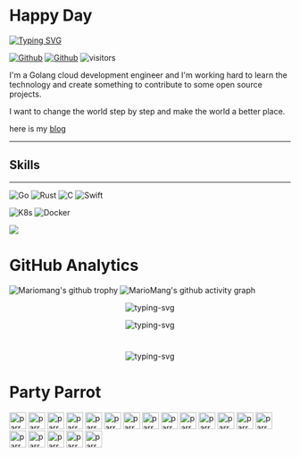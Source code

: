 <!--
**MarioMang/MarioMang** is a ✨ _special_ ✨ repository because its `README.md` (this file) appears on your GitHub profile.

Here are some ideas to get you started:

- 🔭 I’m currently working on ...
- 🌱 I’m currently learning ...
- 👯 I’m looking to collaborate on ...
- 🤔 I’m looking for help with ...
- 💬 Ask me about ...
- 📫 How to reach me: ...
- 😄 Pronouns: ...
- ⚡ Fun fact: ...
-->

# Happy Day

[![Typing SVG](https://readme-typing-svg.demolab.com?font=Fira+Code&pause=200&width=435&height=28&lines=My+name+is+Darkiiiiiice)](https://git.io/typing-svg)

[![Github](https://img.shields.io/github/followers/mariomang?color=%2368945C&label=Follow&logoColor=%2368945C&style=flat-square)](https://github.com/Darkiiiiiice)
[![Github](https://img.shields.io/github/stars/mariomang?color=%2368945C&label=Stars&style=flat-square)](https://github.com/Darkiiiiiice)
![visitors](https://visitor-badge.glitch.me/badge?page_id=Darkiiiiiice.visitor&left_color=%23424242&right_color=%2368945C)

I'm a Golang cloud development engineer and I'm working hard to learn the technology and create something to contribute to some open source projects.

I want to change the world step by step and make the world a better place.

here is my [blog](https://blog.darkiiiiiice.com)

---

## Skills

---
![Go](https://img.shields.io/badge/-Go-424242?style=flat-square&logo=go&logoColor=F9BC2F)
![Rust](https://img.shields.io/badge/-Rust-424242?style=flat&logo=rust&logoColor=F9BC2F)
![C](https://img.shields.io/badge/-C-424242?style=flat&logo=C&logoColor=F9BC2F)
![Swift](https://img.shields.io/badge/swift-424242?style=flat&logo=swift&logoColor=F9BC2F)

![K8s](https://img.shields.io/badge/kubernetes-424242?style=flat&logo=kubernetes&logoColor=F9BC2F)
![Docker](https://img.shields.io/badge/docker-424242?style=flat&logo=docker&logoColor=F9BC2F)

![](https://skillicons.dev/icons?i=linux,bsd,vim,neovim,bash,github,git,vscode,go,rust,c,swift,flutter,postgres,docker,kubernetes")

# GitHub Analytics

![Mariomang's github trophy](https://github-profile-trophy.vercel.app/?username=Darkiiiiiice&theme=gruvbox&row=1&column=&no-frame=true&no-bg=true)
![MarioMang's github activity graph](https://github-readme-activity-graph.cyclic.app/graph?username=Darkiiiiiice&theme=gruvbox)

<!-- MarioMang's GitHub stats -->
<p align="center">
   <img src="https://github-readme-stats.vercel.app/api?username=Darkiiiiiice&show_icons=true&theme=gruvbox" alt="typing-svg">
</p>
<!-- Top Langs -->
<p align="center">
   <img src="https://github-readme-stats.vercel.app/api/top-langs/?username=Darkiiiiiice&layout=compact&theme=gruvbox" alt="typing-svg">
</p>

#
<!-- GitHub Streak -->
<p align="center">
   <img src="https://streak-stats.demolab.com?user=Darkiiiiiice&theme=gruvbox-duo&hide_border=true&date_format=%5BY.%5Dn.j" alt="typing-svg">
</p>

# Party Parrot

<div>
    <img alt="parrot" src="https://cultofthepartyparrot.com/flags/hd/chinaparrot.gif" width="30" height="30"/>
    <img alt="parrot" src="https://cultofthepartyparrot.com/parrots/hd/parrot.gif" width="30" height="30"/>
    <img alt="parrot" src="https://cultofthepartyparrot.com/parrots/hd/aussieparrot.gif" width="30" height="30"/>
    <img alt="parrot" src="https://cultofthepartyparrot.com/parrots/hd/opensourceparrot.gif" width="30" height="30"/>
    <img alt="parrot" src="https://cultofthepartyparrot.com/parrots/hd/partyparrot.gif" width="30" height="30"/>
    <img alt="parrot" src="https://cultofthepartyparrot.com/parrots/matrixparrot.gif" width="30" height="30"/>
    <img alt="parrot" src="https://cultofthepartyparrot.com/parrots/deployparrot.gif" width="30" height="30"/>
    <img alt="parrot" src="https://cultofthepartyparrot.com/parrots/hd/redhatparrot.gif" width="30" height="30"/>
    <img alt="parrot" src="https://cultofthepartyparrot.com/parrots/hd/phparrot.gif" width="30" height="30"/>
    <img alt="parrot" src="https://cultofthepartyparrot.com/parrots/hd/nodeparrot.gif" width="30" height="30"/>
    <img alt="parrot" src="https://cultofthepartyparrot.com/parrots/hd/pokeparrot.gif" width="30" height="30"/>
    <img alt="parrot" src="https://cultofthepartyparrot.com/parrots/hd/kindasusparrot.gif" width="30" height="30"/>
    <img alt="parrot" src="https://cultofthepartyparrot.com/parrots/hd/vueparrot.gif" width="30" height="30"/>
    <img alt="parrot" src="https://cultofthepartyparrot.com/parrots/mongodbparrot.gif" width="30" height="30"/>
    <img alt="parrot" src="https://cultofthepartyparrot.com/guests/hd/nyanparrot.gif" width="30" height="30"/>
    <img alt="parrot" src="https://cultofthepartyparrot.com/guests/hd/partygopher.gif" width="30" height="30"/>
    <img alt="parrot" src="https://cultofthepartyparrot.com/guests/hd/dogeparrot.gif" width="30" height="30"/>
    <img alt="parrot" src="https://cultofthepartyparrot.com/guests/hd/stubparrot.gif" width="30" height="30"/>
    <img alt="parrot" src="https://cultofthepartyparrot.com/guests/hd/party-k8s.gif" width="30" height="30"/>
</div>
